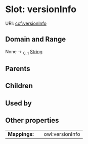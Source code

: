 
# Slot: versionInfo



URI: [ccf:versionInfo](http://purl.org/ccf/versionInfo)


## Domain and Range

None &#8594;  <sub>0..1</sub> [String](types/String.md)

## Parents


## Children


## Used by


## Other properties

|  |  |  |
| --- | --- | --- |
| **Mappings:** | | owl:versionInfo |